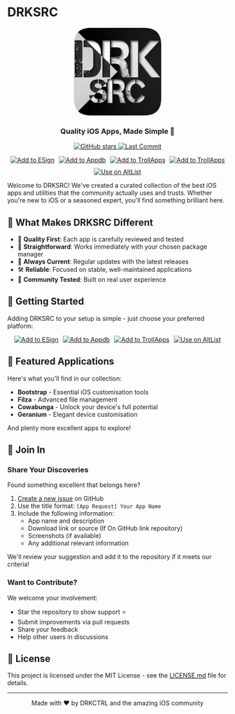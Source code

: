# DRKSRC

<div align="center">
  
<img src="assets/DRKSRC.png" width="200" alt="DRKSRC Logo"/>

### Quality iOS Apps, Made Simple 🎉

  <p>
    <a href="https://github.com/DRKCTRL/DRKSRC/stargazers">
      <img src="https://img.shields.io/github/stars/DRKCTRL/DRKSRC?style=flat-square" alt="GitHub stars"/>
    </a>
    <a href="https://github.com/DRKCTRL/DRKSRC/commits">
      <img src="https://img.shields.io/github/last-commit/DRKCTRL/DRKSRC?style=flat-square" alt="Last Commit"/>
    </a>
  </p>

  <p style="display: flex; gap: 10px; justify-content: center; flex-wrap: wrap;">
    <a href="https://fwuf.in/#/esign://addsource?url=https://raw.githubusercontent.com/DRKCTRL/DRKSRC/main/Trollapps.json">
      <img src="https://img.shields.io/badge/Add%20to%20ESign-%20blue?style=for-the-badge&color=1e90ff" alt="Add to ESign">
    </a>
    <a href="https://appdb.to/repos/import?url=https://raw.githubusercontent.com/DRKCTRL/DRKSRC/main/repo.json">
      <img src="https://img.shields.io/badge/Add%20to%20Appdb-%20blue?style=for-the-badge&color=0048ba" alt="Add to Appdb">
    </a>
    <a href="https://fwuf.in/#/trollapps://add?url=https://raw.githubusercontent.com/DRKCTRL/DRKSRC/main/trollapps.json">
      <img src="https://img.shields.io/badge/Add%20to%20TrollApps-%20blue?style=for-the-badge&color=B85CFD" alt="Add to TrollApps">
    </a>
    <a href="https://fwuf.in/#/scarlet://add?url=https://raw.githubusercontent.com/DRKCTRL/DRKSRC/main/repo.json">
      <img src="https://img.shields.io/badge/Add%20to%20TrollApps-%20blue?style=for-the-badge&color=B85CFD" alt="Add to TrollApps">
    </a>
    <a href="https://s0n1c.ca/altlist/">
      <img src="https://img.shields.io/badge/Use%20on%20AltList-%20black?style=for-the-badge&color=0f7c7f" alt="Use on AltList">
    </a>
  </p>
</div>

Welcome to DRKSRC! We've created a curated collection of the best iOS apps and utilities that the community actually uses and trusts. Whether you're new to iOS or a seasoned expert, you'll find something brilliant here.

## 🚀 What Makes DRKSRC Different

- 📱 **Quality First**: Each app is carefully reviewed and tested
- 🎯 **Straightforward**: Works immediately with your chosen package manager
- 🔄 **Always Current**: Regular updates with the latest releases
- 🛠️ **Reliable**: Focused on stable, well-maintained applications
- 💪 **Community Tested**: Built on real user experience

## 📲 Getting Started

Adding DRKSRC to your setup is simple - just choose your preferred platform:

  <p style="display: flex; gap: 10px; justify-content: center; flex-wrap: wrap;">
    <a href="https://fwuf.in/#/esign://addsource?url=https://raw.githubusercontent.com/DRKCTRL/DRKSRC/main/repo.json">
      <img src="https://img.shields.io/badge/Add%20to%20ESign-%20blue?style=for-the-badge&color=1e90ff" alt="Add to ESign">
    </a>
    <a href="https://appdb.to/repos/import?url=https://raw.githubusercontent.com/DRKCTRL/DRKSRC/main/repo.json">
      <img src="https://img.shields.io/badge/Add%20to%20Appdb-%20blue?style=for-the-badge&color=0048ba" alt="Add to Appdb">
    </a>
    <a href="https://fwuf.in/#/trollapps://add?url=https://raw.githubusercontent.com/DRKCTRL/DRKSRC/main/repo.json">
      <img src="https://img.shields.io/badge/Add%20to%20TrollApps-%20blue?style=for-the-badge&color=B85CFD" alt="Add to TrollApps">
    </a>
    <a href="https://s0n1c.ca/altlist/">
      <img src="https://img.shields.io/badge/Use%20on%20AltList-%20black?style=for-the-badge&color=0f7c7f" alt="Use on AltList">
    </a>
  </p>

## 🌟 Featured Applications

Here's what you'll find in our collection:

- **Bootstrap** - Essential iOS customisation tools
- **Filza** - Advanced file management
- **Cowabunga** - Unlock your device's full potential
- **Geranium** - Elegant device customisation

And plenty more excellent apps to explore!

## 🤝 Join In

### Share Your Discoveries

Found something excellent that belongs here?

1. [Create a new issue](https://github.com/DRKCTRL/DRKSRC/issues/new) on GitHub
2. Use the title format: `[App Request] Your App Name`
3. Include the following information:
   - App name and description
   - Download link or source (If On GitHub link repository)
   - Screenshots (if available)
   - Any additional relevant information

We'll review your suggestion and add it to the repository if it meets our criteria!

### Want to Contribute?

We welcome your involvement:
- Star the repository to show support ⭐
- Submit improvements via pull requests
- Share your feedback
- Help other users in discussions

## 📄 License

This project is licensed under the MIT License - see the [LICENSE.md](LICENSE.md) file for details.

---

<div align="center">
  Made with ❤️ by DRKCTRL and the amazing iOS community
</div>
